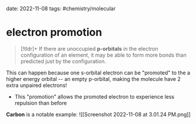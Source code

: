 date: 2022-11-08
tags: #chemistry/molecular 
# electron promotion

>[!tldr]+
>If there are unoccupied **p-orbitals** in the electron configuration of an element, it may be able to form more bonds than predicted just by the configuration.

This can happen because one s-orbital electron can be "promoted" to the a higher energy orbital -- an empty p-orbital, making the molecule have 2 extra unpaired electrons!
- This "promotion" allows the promoted electron to experience less repulsion than before

**Carbon** is a notable example:
![[Screenshot 2022-11-08 at 3.01.24 PM.png]]